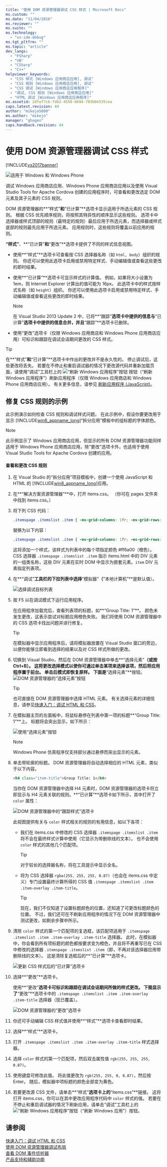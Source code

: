 ```yaml
---
title: "使用 DOM 资源管理器调试 CSS 样式 | Microsoft Docs"
ms.custom: ""
ms.date: "11/04/2016"
ms.reviewer: ""
ms.suite: ""
ms.technology: 
  - "vs-ide-debug"
ms.tgt_pltfrm: ""
ms.topic: "article"
dev_langs: 
  - "FSharp"
  - "VB"
  - "CSharp"
  - "C++"
helpviewer_keywords: 
  - "CSS 样式 [Windows 应用商店应用], 调试"
  - "CSS 规则 [Windows 应用商店应用], 调试"
  - "CSS 调试 [Windows 应用商店应用程序]"
  - "调试, CSS 规则 [Windows 应用商店应用]"
  - "HTML 调试 [Windows 应用商店应用程序]"
ms.assetid: 2dfef7c6-7db2-4550-b694-783b0e535cea
caps.latest.revision: 44
author: "mikejo5000"
ms.author: "mikejo"
manager: "ghogen"
caps.handback.revision: 44
---
```

# 使用 DOM 资源管理器调试 CSS 样式
[!INCLUDE[vs2017banner](../code-quality/includes/vs2017banner.md)]

![适用于 Windows 和 Windows Phone](../debugger/media/windows_and_phone_content.png "windows\_and\_phone\_content")  
  
 调试 Windows 应用商店应用、Windows Phone 应用商店应用以及使用 Visual Studio Tools for Apache Cordova 创建的应用程序时，可查看和更改选定 DOM 元素及其子元素的 CSS 规则。  
  
 DOM 资源管理器的**“样式”**和**“已计算”**选项卡显示适用于所选元素的 CSS 规则。 根据 CSS 优先顺序规则，将按照其特异性的顺序显示这些规则。 选项卡中选择器或样式顶部的规则（最特定的规则）最后应用于所选元素，而选择器或样式底部的规则最先应用于所选元素。 应用规则时，这些规则将覆盖以前应用的规则。  
  
 **“样式”**、**“已计算”**和**“更改”**选项卡提供了不同的样式信息视图。  
  
-   使用**“样式”**选项卡可查看按 CSS 选择器名称（如 `html, body`）组织的规则。 你还可以使用此选项卡启用或禁用特定样式、手动编辑值或查看这些更改的即时结果。  
  
-   使用**“已计算”**选项卡可显示样式的计算值。 例如，如果将大小设置为 1em，则 Internet Explorer 计算出的值可能为 16px。 此选项卡中的样式按样式名称（如 `height`）组织。 你还可以使用此选项卡启用或禁用特定样式、手动编辑值或查看这些更改的即时结果。  
  
    > [!NOTE]
    >  在 Visual Studio 2013 Update 2 中，已将**“跟踪”**选项卡中提供的信息与**“已计算”**选项卡中提供的信息合并，并且**“跟踪”**选项卡已删除。  
  
-   使用“更改”选项卡（仅限 Windows 应用商店和 Windows Phone 应用商店应用）可标识和跟踪在调试会话期间更改的 CSS 样式。  
  
> [!TIP]
>  在**“样式”**和**“已计算”**选项卡中作出的更改并不是永久性的。 停止调试后，这些更改将丢失。 若要在不停止和重启调试器的情况下更改源代码并重新加载页面，请使用“调试”工具栏上的 ![“刷新 Windows 应用程序”按钮](../debugger/media/js_refresh.png "JS\_Refresh") 按钮（“刷新 Windows 应用程序”）刷新应用程序（仅限 Windows 应用商店和 Windows Phone 应用商店应用）。 有关更多信息，请参见 [刷新应用程序 \(JavaScript\)](../debugger/refresh-an-app-javascript.md)。  
  
## 修复 CSS 规则的示例  
 此示例演示如何检查 CSS 规则和调试样式问题。 在此示例中，假设你要更改用于显示 [!INCLUDE[win8_appname_long](../debugger/includes/win8_appname_long_md.md)]“拆分应用”模板中的组标题的字体颜色。  
  
> [!NOTE]
>  此示例显示了 Windows 应用商店应用，但显示的所有 DOM 资源管理器功能同样适用于 Windows Phone 应用商店应用，除“更改”选项卡外，也适用于使用 Visual Studio Tools for Apache Cordova 创建的应用。  
  
#### 查看和更改 CSS 规则  
  
1.  在 Visual Studio 的“拆分应用”项目模板中，创建一个使用 JavaScript 和 HTML 的 [!INCLUDE[win8_appname_long](../debugger/includes/win8_appname_long_md.md)]应用。  
  
2.  在**“解决方案资源管理器”**中，打开 items.css。 （你可在 pages 文件夹中找到 items.css。）  
  
3.  将下列 CSS 代码：  
  
    ```css  
    .itemspage .itemslist .item { -ms-grid-columns: 1fr; -ms-grid-rows: 1fr 90px; display: -ms-grid; height: 250px; width: 250px; }  
    ```  
  
     替换为以下内容：  
  
    ```css  
    .itemspage .itemslist .item { -ms-grid-columns: 1fr; -ms-grid-rows: 1fr 90px; display: -ms-grid; height: 250px; width: 250px; color: #ff6a00; }  
    ```  
  
     这将添加一个样式，该样式为列表中的每个项指定颜色 \#ff6a00（橙色）。 CSS 选择器 `.itemspage .itemslist .item` 指示 items.html 中的 DIV 元素的一组类名称，这些 DIV 元素在实时 DOM 中显示为嵌套元素。`item` DIV 元素指定列表项。  
  
4.  在**“调试”**工具栏的下拉列表中选择**“模拟器”**（**“本地计算机”**是默认值）。  
  
     ![选择调试目标列表](../debugger/media/js_select_target.png "JS\_Select\_Target")  
  
5.  按 F5 以在调试模式下运行应用程序。  
  
     在应用程序加载完后，查看列表项的标题，如**“Group Title: 1”**。 颜色未发生更改，这表示尝试对标题应用橙色失败。 我们将使用 DOM 资源管理器中的 CSS 选项卡找出问题并进行修复。  
  
    > [!TIP]
    >  在模拟器中显示应用程序后，请将模拟器放置在 Visual Studio 窗口的旁边，以便你能够立即看到选择的结果以及对 CSS 样式所做的更改。  
  
6.  切换到 Visual Studio，然后在 DOM 资源管理器中单击**“选择元素”**（或按 Ctrl\+B）。 这将更改选择模式以使你可通过单击某项来选择该项，然后将应用程序置于前台。 单击后模式即恢复原样。 下面是**“选择元素”**按钮。![DOM 资源管理器的“选择元素”按钮](../debugger/media/js_dom_select_element_button.png "JS\_DOM\_Select\_Element\_Button")  
  
    > [!TIP]
    >  也可直接在 DOM 资源管理器中选择 HTML 元素。 有关选择元素的详细信息，请参见[快速入门：调试 HTML 和 CSS](../debugger/quickstart-debug-html-and-css.md)。  
  
7.  在模拟器主页的左面板中，将鼠标悬停在列表中第一项的标题**“Group Title: 1”**上。 标题将会突出显示，如下所示：  
  
     ![使用“选择元素”按钮](../debugger/media/js_css_select_element.png "JS\_CSS\_Select\_Element")  
  
    > [!NOTE]
    >  Windows Phone 仿真程序仅支持部分通过悬停而突出显示的元素。  
  
8.  单击带轮廓的标题。 DOM 资源管理器将自动选择相应的 HTML 元素，类似于以下内容。  
  
    ```html  
    <h4 class="item-title">Group Title: 1</h4>  
    ```  
  
     当你在 DOM 资源管理器中选择 H4 元素时，DOM 资源管理器的选项卡将立即显示与 H4 元素关联的规则。**“已计算”**选项卡如下所示，其中打开了 `color` 属性：  
  
     ![DOM 资源管理器中的“跟踪样式”选项卡](../debugger/media/js_css_styles.png "JS\_CSS\_Styles")  
  
     此视图提供有关与 `color` 样式相关的规则的有用信息，如以下各项：  
  
    -   我们在 items.css 中修改的 CSS 选择器 `.itemspage .itemslist .item` 将不会在最终样式计算中使用（它显示为带删除线的文本）。 也不会使用 `color` 样式的其他几个匹配项。  
  
        > [!TIP]
        >  对于较长的选择器名称，将在工具提示中显示全名。  
  
    -   将为 CSS 选择器 `rgba(255, 255, 255, 0.87)`（也会在 items.css 中定义）专门设置最终计算所得的 CSS 值 `.itemspage .itemslist .item .item-overlay .item-title`。  
  
        > [!TIP]
        >  现在，我们不仅知道了设置标题颜色的位置，还知道了可更改标题颜色的位置。 不过，我们还可在不刷新应用程序的情况下在 DOM 资源管理器中测试更改，如剩余步骤中所示。  
  
9. 清除 `color` 样式的第一个匹配项的复选框，该匹配项适用于 `.itemspage .itemslist .item .item-overlay .item-title` 选择器。 此时，在模拟器中，你会看到所有项标题的颜色都按要求变为橙色，并且将不再重写已在 CSS 中修改的选择器 `.itemspage .itemslist .item`（即，不再对该选择器应用带删除线的文本）。 这是清除复选框后的**“已计算”**选项卡。  
  
     ![更新 CSS 样式后的“已计算”选项卡](../debugger/media/js_css_styles_fixed.png "JS\_CSS\_Styles\_Fixed")  
  
10. 选择**“更改”**选项卡。  
  
     使用**“更改”**选项卡可标识和跟踪在调试会话期间所做的样式更改。 下图显示了**“更改”**选项卡中的 `.itemspage .itemslist .item .item-overlay .item-title` 选择器（现已覆盖）。  
  
     ![DOM 资源管理器的“更改”选项卡](../debugger/media/js_css_styles_changes.png "JS\_CSS\_Styles\_Changes")  
  
11. 你还可手动编辑 CSS 样式值并使用**“样式”**选项卡查看即时结果。  
  
12. 选择**“样式”**选项卡。  
  
13. 打开 `.itemspage .itemslist .item .item-overlay .item-title` 样式选择器。  
  
14. 选择 `color` 样式的第一个匹配项，然后双击属性值 `rgb(255, 255, 255, 0.87)`。  
  
15. 使用键盘可修改此值。 将此值更改为 `rgb(255, 255, 0, 0.87)`，然后按 Enter。 随后，模拟器中项标题的颜色全部变为黄色。  
  
16. 若要更改源 CSS 文件，请单击**“样式”**选项卡上的**“items.css”**链接。 这将打开 items.css，你可以在其中更改应用程序代码中 `color` 样式的值。 若要在不停止和重启调试器的情况下刷新应用，请单击“调试”工具栏上的 ![“刷新 Windows 应用程序”按钮](../debugger/media/js_refresh.png "JS\_Refresh")（“刷新 Windows 应用”）按钮。  
  
## 请参阅  
 [快速入门：调试 HTML 和 CSS](../debugger/quickstart-debug-html-and-css.md)   
 [使用 DOM 资源管理器调试布局](../debugger/debug-layout-using-dom-explorer.md)   
 [查看 DOM 事件侦听器](../debugger/view-dom-event-listeners.md)   
 [产品支持和辅助功能](http://go.microsoft.com/fwlink/?LinkId=253502)